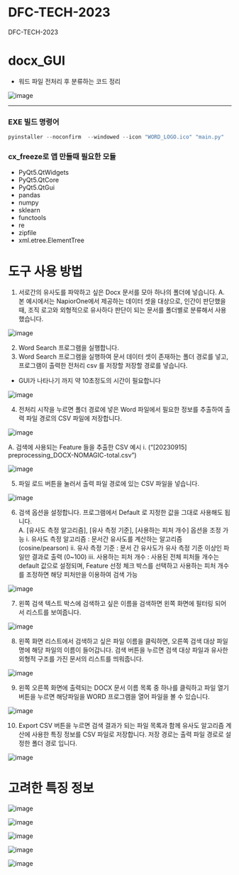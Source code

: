 # DFC-TECH-2023
DFC-TECH-2023

# docx_GUI

- 워드 파일 전처리 후 분류하는 코드 정리

![image](https://github.com/joseoyeon/DFC-TECH-2023/assets/46625602/babde063-5dc9-49a7-9571-d14297f4d2f7)

---

### EXE 빌드 명령어 

```python
pyinstaller --noconfirm  --windowed --icon "WORD_LOGO.ico" "main.py"
```

### cx_freeze로 앱 만들때 필요한 모듈
- PyQt5.QtWidgets
- PyQt5.QtCore
- PyQt5.QtGui
- pandas
- numpy
- sklearn
- functools
- re
- zipfile
- xml.etree.ElementTree

# 도구 사용 방법
1.	서로간의 유사도를 파악하고 싶은 Docx 문서를 모아 하나의 폴더에 넣습니다.
A.	본 예시에서는 NapiorOne에서 제공하는 데이터 셋을 대상으로, 인간이 판단했을 때, 조직 로고와 외형적으로 유사하다 판단이 되는 문서를 폴더별로 분류해서 사용했습니다.
 
![image](https://github.com/joseoyeon/DFC-TECH-2023/assets/46625602/86a253f8-7e53-468c-9445-2ecc3e142445)


2.	Word Search 프로그램을 실행합니다. 
 
3.	Word Search 프로그램을 실행하여 문서 데이터 셋이 존재하는 폴더 경로를 넣고,  프로그램이 출력한 전처리 csv 를 저장할 저장할 경로를 넣습니다.
* GUI가 나타나기 까지 약 10초정도의 시간이 필요합니다
 
![image](https://github.com/joseoyeon/DFC-TECH-2023/assets/46625602/2e4ac91d-bf6f-41e1-96e8-7ddcc16f6f7c)


4.	전처리 시작을 누르면 폴더 경로에 넣은 Word 파일에서 필요한 정보를 추출하여 출력 파일 경로의 CSV 파일에 저장합니다. 
 
![image](https://github.com/joseoyeon/DFC-TECH-2023/assets/46625602/7993c0c6-ca7e-43fc-af12-cdbc2b3e871a)

A.	검색에 사용되는 Feature 들을 추출한 CSV 예시 
i.	(“[20230915] preprocessing_DOCX-NOMAGIC-total.csv”)
 
![image](https://github.com/joseoyeon/DFC-TECH-2023/assets/46625602/62602360-ddda-4ed1-a8a9-8f6568d71b6e)

5.	파일 로드 버튼을 눌러서 출력 파일 경로에 있는 CSV 파일을 넣습니다.

![image](https://github.com/joseoyeon/DFC-TECH-2023/assets/46625602/db82f19a-592c-4b8b-921a-e6abd8c0260d)


6.	검색 옵션을 설정합니다. 프로그램에서 Default 로 지정한 값을 그대로 사용해도 됩니다.  
A.	[유사도 측정 알고리즘], [유사 측정 기준], [사용하는 피처 개수] 옵션을 조정 가능
i.	유사도 측정 알고리즘 : 문서간 유사도를 계산하는 알고리즘 (cosine/pearson)
ii.	유사 측정 기준 : 문서 간 유사도가 유사 측정 기준 이상인 파일만 결과로 출력 (0~100)
iii.	사용하는 피처 개수 : 사용된 전체 피처들 개수는 default 값으로 설정되며, Feature 선정 체크 박스를 선택하고 사용하는 피처 개수를 조정하면 해당 피처만을 이용하여 검색 가능  
 
![image](https://github.com/joseoyeon/DFC-TECH-2023/assets/46625602/cc9cc8f1-0f9e-49f1-a9c5-9cb46e45c384)


7.	왼쪽 검색 텍스트 박스에 검색하고 싶은 이름을 검색하면 왼쪽 화면에 필터링 되어서 리스트를 보여줍니다. 
 
![image](https://github.com/joseoyeon/DFC-TECH-2023/assets/46625602/e0011bfe-941b-4e60-89f0-644d16394579)

8.	왼쪽 화면 리스트에서 검색하고 싶은 파일 이름을 클릭하면, 오른쪽 검색 대상 파일 명에 해당 파일의 이름이 들어갑니다. 검색 버튼을 누르면 검색 대상 파일과 유사한 외형적 구조를 가진 문서의 리스트를 띄워줍니다. 
 
![image](https://github.com/joseoyeon/DFC-TECH-2023/assets/46625602/fd29e726-dd5b-4992-bd7f-00328f0860cb)


9.	왼쪽 오른쪽 화면에 출력되는 DOCX 문서 이름 목록 중 하나를 클릭하고 파일 열기 버튼을 누르면 해당파일을 WORD 프로그램을 열어 파일을 볼 수 있습니다. 
 
![image](https://github.com/joseoyeon/DFC-TECH-2023/assets/46625602/6e4c6bf4-c7a5-431c-98d5-42e227998279)


10.	Export CSV 버튼을 누르면 검색 결과가 되는 파일 목록과 함께 유사도 알고리즘 계산에 사용한 특징 정보를 CSV 파일로 저장합니다. 저장 경로는 출력 파일 경로로 설정한 폴더 경로 입니다.
 
![image](https://github.com/joseoyeon/DFC-TECH-2023/assets/46625602/59d90a51-9808-4522-b1d9-75f1657f01ee)

# 고려한 특징 정보 

![image](https://user-images.githubusercontent.com/46625602/230552907-c8c020a0-9f82-47ae-af96-019b001397c4.png)

![image](https://user-images.githubusercontent.com/46625602/230552950-4f2c88ac-f91c-4562-86d8-089317ea98c9.png)

![image](https://user-images.githubusercontent.com/46625602/230552969-547c1142-0958-4160-8708-e0de8c93bcce.png)

![image](https://user-images.githubusercontent.com/46625602/230552986-d2003da3-5338-4a5c-8d5d-3710edbb8e65.png)

![image](https://user-images.githubusercontent.com/46625602/230553018-9788a06b-e519-4571-bcb9-0bc0f2eadc6a.png)
